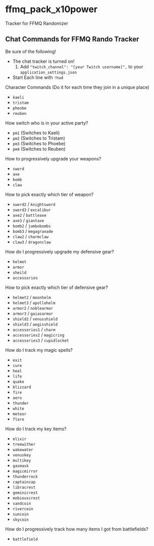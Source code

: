 # ffmq_pack_x10power

 Tracker for FFMQ Randomizer

## Chat Commands for FFMQ Rando Tracker

Be sure of the following!

* The chat tracker is turned on!
  1. Add `"twitch_channel": "[your Twitch username]",` to your `application_settings.json`
* Start Each line with `!hud`

Character Commands (Do it for each time they join in a unique place)

* `kaeli`
* `tristam`
* `pheobe`
* `reuben`

How switch who is in your active party?

* `pm1` (Switches to Kaeli)
* `pm2` (Switches to Tristam)
* `pm3` (Switches to Phoebe)
* `pm4` (Switches to Reuben)

How to progressively upgrade your weapons?

* `sword`
* `axe`
* `bomb`
* `claw`

How to pick exactly which tier of weapon?

* `sword2` / `knightsword`
* `sword3` / `excalibur`
* `axe2` / `battleaxe`
* `axe3` / `giantaxe`
* `bomb2` / `jumbobombs`
* `bomb3` / `megagranade`
* `claw2` / `charmclaw`
* `claw3` / `dragonclaw`

How do I progressively upgrade my defensive gear?

* `helmet`
* `armor`
* `sheild`
* `accessories`

How to pick exactly which tier of defensive gear?

* `helmet2` / `moonhelm`
* `helmet3` / `apollohelm`
* `armor2` / `noblearmor`
* `armor3` / `gaiasarmor`
* `shield2` / `venusshield`
* `shield3` / `aegisshield`
* `accessories1` / `charm`
* `accessories2` / `magicring`
* `accessories3` / `cupidlocket`

How do I track my magic spells?

* `exit`
* `cure`
* `heal`
* `life`
* `quake`
* `blizzard`
* `fire`
* `aero`
* `thunder`
* `white`
* `meteor`
* `flare`

How do I track my key items?

* `elixir`
* `treewither`
* `wakewater`
* `venuskey`
* `multikey`
* `gasmask`
* `magicmirror`
* `thunderrock`
* `captaincap`
* `libracrest`
* `geminicrest`
* `mobiouscrest`
* `sandcoin`
* `rivercoin`
* `suncoin`
* `skycoin`

How do I progressively track how many items I got from battlefields?

* `battlefield`

